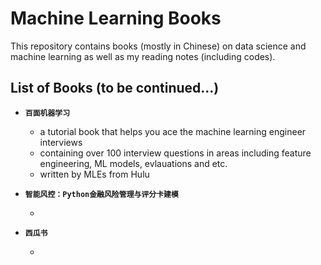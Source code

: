 # Machine Learning Books

This repository contains books (mostly in Chinese) on data science and machine learning as well as my reading notes (including codes).


## List of Books (to be continued...)

- **`百面机器学习`**

  - a tutorial book that helps you ace the machine learning engineer interviews
  - containing over 100 interview questions in areas including feature engineering, ML models, evlauations and etc.
  - written by MLEs from Hulu

- **`智能风控：Python金融风险管理与评分卡建模`**

  - 


- **`西瓜书`**

  - 
